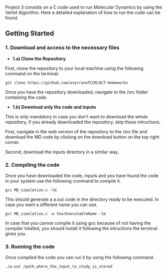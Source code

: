 Project 3 consists on a C code used to run Molecular Dynamics by using the Verlet Algorithm. Here a detailed explanation of how to run the code can be found.

## Getting Started
### 1. Download and access to the necessary files
- **1.a) Clone the Repository**

First, clone the repository to your local machine using the following command on the terminal:

```git clone https://github.com/aserranoTCCM/ACT-Homeworks```

Once you have the repository downloaded, navigate to the /src folder containing the code.

- **1.b) Download only the code and inputs**

This is only mandatory in case you don't want to download the whole repository, if you already downloaded the repository, skip these intructions.

First, navigate in the web version of the repository to the /src file and download the MD code by clicking on the download button on the top right corner.

Second, download the inputs directory in a similar way.

### 2. Compiling the code
Once you have downloaded the code, inputs and you have found the code in your system use the following command to compile it.

```gcc MD_simulation.c -lm```

This should generate a a.out code in the directory ready to be executed. In case you want a different name you can use.

```gcc MD_simulation.c -o YourExecutableName -lm```

In case that you cannot compile it using gcc because of not having the compiler intalled, you should install it following the intructions the terminal gives you.

### 3. Running the code
Once compiled the code you can run it by using the following command.

```./a.out /path_where_the_input_to_study_is_stored```





